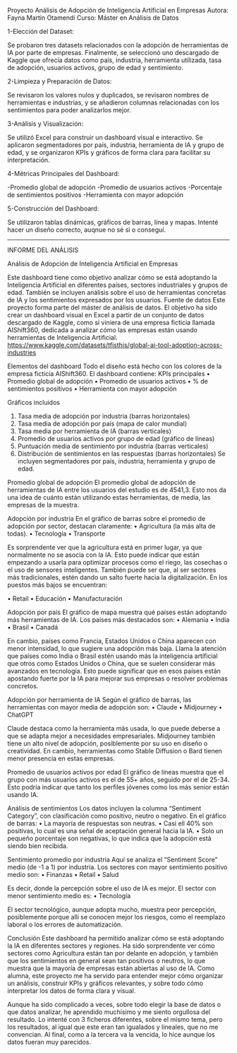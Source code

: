 Proyecto Análisis de Adopción de Inteligencia Artificial en Empresas
Autora: Fayna Martin Otamendi
Curso: Máster en Análisis de Datos

1-Elección del Dataset:

Se probaron tres datasets relacionados con la adopción de herramientas de IA por parte de empresas. Finalmente, se seleccionó uno descargado de Kaggle que ofrecía datos como país, industria, herramienta utilizada, tasa de adopción, usuarios activos, grupo de edad y sentimiento.

2-Limpieza y Preparación de Datos:

Se revisaron los valores nulos y duplicados, se revisaron nombres de herramientas e industrias, y se añadieron columnas relacionadas con los sentimientos para poder analizarlos mejor.

3-Análisis y Visualización:

Se utilizó Excel para construir un dashboard visual e interactivo. Se aplicaron segmentadores por país, industria, herramienta de IA y grupo de edad, y se organizaron KPIs y gráficos de forma clara para facilitar su interpretación.

4-Métricas Principales del Dashboard:

-Promedio global de adopción
-Promedio de usuarios activos
-Porcentaje de sentimientos positivos
-Herramienta con mayor adopción

5-Construcción del Dashboard:

Se utilizaron tablas dinámicas, gráficos de barras, línea y mapas. Intenté hacer un diseño correcto, auqnue no sé si o conseguí.

--------------------------------------------------------------------------------------------------------------------------------

INFORME DEL ANÁLISIS

Análisis de Adopción de Inteligencia Artificial en Empresas

Este dashboard tiene como objetivo analizar cómo se está adoptando la Inteligencia Artificial en diferentes países, sectores industriales y grupos de edad. También se incluyen análisis sobre el uso de herramientas concretas de IA y los sentimientos expresados por los usuarios.
Fuente de datos
Este proyecto forma parte del máster de análisis de datos. El objetivo ha sido crear un dashboard visual en Excel a partir de un conjunto de datos descargado de Kaggle, como si viniera de una empresa ficticia llamada AIShift360, dedicada a analizar cómo las empresas están usando herramientas de Inteligencia Artificial.
https://www.kaggle.com/datasets/tfisthis/global-ai-tool-adoption-across-industries

Elementos del dashboard
Todo el diseño está hecho con los colores de la empresa ficticia AIShift360. El dashboard contiene:
KPIs principales
•	Promedio global de adopción
•	Promedio de usuarios activos
•	% de sentimientos positivos
•	Herramienta con mayor adopción

Gráficos incluidos
1.	Tasa media de adopción por industria (barras horizontales)
2.	Tasa media de adopción por país (mapa de calor mundial)
3.	Tasa media por herramienta de IA (barras verticales)
4.	Promedio de usuarios activos por grupo de edad (gráfico de líneas)
5.	Puntuación media de sentimiento por industria (barras verticales)
6.	Distribución de sentimientos en las respuestas (barras horizontales)
Se incluyen segmentadores por país, industria, herramienta y grupo de edad.

Promedio global de adopción
El promedio global de adopción de herramientas de IA entre los usuarios del estudio es de 4541,3. Esto nos da una idea de cuánto están utilizando estas herramientas, de media, las empresas de la muestra.

Adopción por industria
En el gráfico de barras sobre el promedio de adopción por sector, destacan claramente:
•	Agricultura (la más alta de todas).
•	Tecnología
•	Transporte

Es sorprendente ver que la agricultura está en primer lugar, ya que normalmente no se asocia con la IA. Esto puede indicar que están empezando a usarla para optimizar procesos como el riego, las cosechas o el uso de sensores inteligentes. También puede ser que, al ser sectores más tradicionales, estén dando un salto fuerte hacia la digitalización.
En los puestos más bajos se encuentran:

•	Retail
•	Educación
•	Manufacturación

Adopción por país
El gráfico de mapa muestra qué países están adoptando más herramientas de IA. Los países más destacados son:
•	Alemania
•	India
•	Brasil
•	Canadá

En cambio, países como Francia, Estados Unidos o China aparecen con menor intensidad, lo que sugiere una adopción más baja.
Llama la atención que países como India o Brasil estén usando más la inteligencia artificial que otros como Estados Unidos o China, que se suelen considerar más avanzados en tecnología. Esto puede significar que en esos países están apostando fuerte por la IA para mejorar sus empresas o resolver problemas concretos.

Adopción por herramienta de IA
Según el gráfico de barras, las herramientas con mayor media de adopción son:
•	Claude
•	Midjourney
•	ChatGPT

Claude destaca como la herramienta más usada, lo que puede deberse a que se adapta mejor a necesidades empresariales. Midjourney también tiene un alto nivel de adopción, posiblemente por su uso en diseño o creatividad.
En cambio, herramientas como Stable Diffusion o Bard tienen menor presencia en estas empresas.

Promedio de usuarios activos por edad
El gráfico de líneas muestra que el grupo con más usuarios activos es el de 55+ años, seguido por el de 25-34.
Esto podría indicar que tanto los perfiles jóvenes como los más senior están usando IA.

Análisis de sentimientos
Los datos incluyen la columna “Sentiment Category”, con clasificación como positivo, neutro o negativo. En el gráfico de barras:
•	La mayoría de respuestas son neutras.
•	Casi ell 40% son positivas, lo cual es una señal de aceptación general hacia la IA.
•	Solo un pequeño porcentaje son negativas, lo que indica que la adopción está siendo bien recibida.

Sentimiento promedio por industria
Aquí se analiza el “Sentiment Score” medio (de -1 a 1) por industria. Los sectores con mayor sentimiento positivo medio son:
•	Finanzas
•	Retail
•	Salud

Es decir, donde la percepción sobre el uso de IA es mejor.
El sector con menor sentimiento medio es:
•	Tecnología

El sector tecnológico, aunque adopta mucho, muestra peor percepción, posiblemente porque allí se conocen mejor los riesgos, como el reemplazo laboral o los errores de automatización.

Conclusión
Este dashboard ha permitido analizar cómo se está adoptando la IA en diferentes sectores y regiones. Ha sido sorprendente ver cómo sectores como Agricultura están tan por delante en adopción, y también que los sentimientos en general sean tan positivos o neutros, lo que muestra que la mayoría de empresas están abiertas al uso de IA.
Como alumna, este proyecto me ha servido para entender mejor cómo organizar un análisis, construir KPIs y gráficos relevantes, y sobre todo cómo interpretar los datos de forma clara y visual. 

Aunque ha sido complicado a veces, sobre todo elegir la base de datos o que datos analizar, he aprendido muchísimo y me siento orgullosa del resultado. Lo intenté con 3 ficheros diferentes, sobre el mismo tema, pero los resultados, al igual que este eran tan igualados y lineales, que no me convencian. Al final, como a la tercera va la vencida, lo hice aunque los datos fueran muy parecidos.



